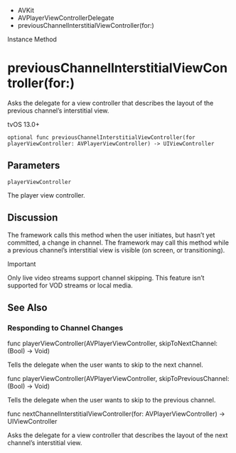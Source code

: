 

- AVKit
- AVPlayerViewControllerDelegate
-  previousChannelInterstitialViewController(for:) 

Instance Method

# previousChannelInterstitialViewController(for:)

Asks the delegate for a view controller that describes the layout of the previous channel’s interstitial view.

tvOS 13.0+

``` source
optional func previousChannelInterstitialViewController(for playerViewController: AVPlayerViewController) -> UIViewController
```

## Parameters 

`playerViewController`  

The player view controller.

## Discussion

The framework calls this method when the user initiates, but hasn’t yet committed, a change in channel. The framework may call this method while a previous channel’s interstitial view is visible (on screen, or transitioning).

Important

Only live video streams support channel skipping. This feature isn’t supported for VOD streams or local media.

## See Also

### Responding to Channel Changes

func playerViewController(AVPlayerViewController, skipToNextChannel: (Bool) -> Void)

Tells the delegate when the user wants to skip to the next channel.

func playerViewController(AVPlayerViewController, skipToPreviousChannel: (Bool) -> Void)

Tells the delegate when the user wants to skip to the previous channel.

func nextChannelInterstitialViewController(for: AVPlayerViewController) -> UIViewController

Asks the delegate for a view controller that describes the layout of the next channel’s interstitial view.

